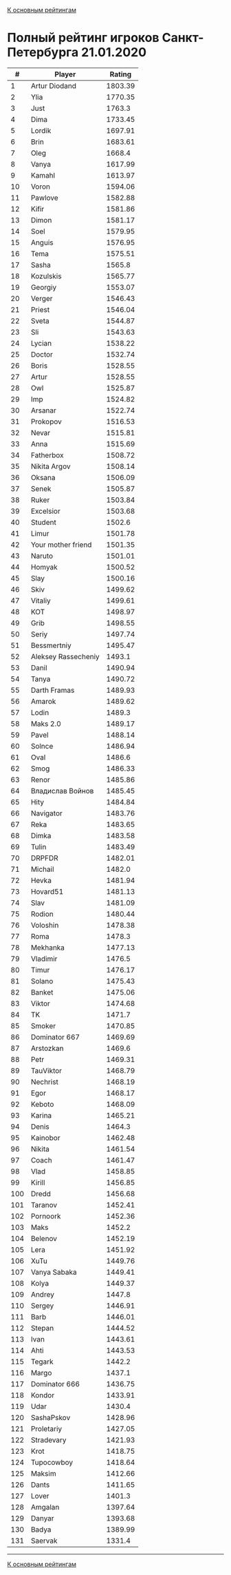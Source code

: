[К основным рейтингам](https://pee-kay.github.io/russian-wu-rating)
# Полный рейтинг игроков Санкт-Петербурга 21.01.2020 #

| # |Player                             |Rating  |
|---|-----------------------------------|--------|
|  1|Artur Diodand                      |1803.39 |
|  2|Ylia                               |1770.35 |
|  3|Just                               |1763.3  |
|  4|Dima                               |1733.45 |
|  5|Lordik                             |1697.91 |
|  6|Brin                               |1683.61 |
|  7|Oleg                               |1668.4  |
|  8|Vanya                              |1617.99 |
|  9|Kamahl                             |1613.97 |
| 10|Voron                              |1594.06 |
| 11|Pawlove                            |1582.88 |
| 12|Kifir                              |1581.86 |
| 13|Dimon                              |1581.17 |
| 14|Soel                               |1579.95 |
| 15|Anguis                             |1576.95 |
| 16|Tema                               |1575.51 |
| 17|Sasha                              |1565.8  |
| 18|Kozulskis                          |1565.77 |
| 19|Georgiy                            |1553.07 |
| 20|Verger                             |1546.43 |
| 21|Priest                             |1546.04 |
| 22|Sveta                              |1544.87 |
| 23|Sli                                |1543.63 |
| 24|Lycian                             |1538.22 |
| 25|Doctor                             |1532.74 |
| 26|Boris                              |1528.55 |
| 27|Artur                              |1528.55 |
| 28|Owl                                |1525.87 |
| 29|Imp                                |1524.82 |
| 30|Arsanar                            |1522.74 |
| 31|Prokopov                           |1516.53 |
| 32|Nevar                              |1515.81 |
| 33|Anna                               |1515.69 |
| 34|Fatherbox                          |1508.72 |
| 35|Nikita Argov                       |1508.14 |
| 36|Oksana                             |1506.09 |
| 37|Senek                              |1505.87 |
| 38|Ruker                              |1503.84 |
| 39|Excelsior                          |1503.68 |
| 40|Student                            |1502.6  |
| 41|Limur                              |1501.78 |
| 42|Your mother friend                 |1501.35 |
| 43|Naruto                             |1501.01 |
| 44|Homyak                             |1500.52 |
| 45|Slay                               |1500.16 |
| 46|Skiv                               |1499.62 |
| 47|Vitaliy                            |1499.61 |
| 48|KOT                                |1498.97 |
| 49|Grib                               |1498.55 |
| 50|Seriy                              |1497.74 |
| 51|Bessmertniy                        |1495.47 |
| 52|Aleksey Rassecheniy                |1493.1  |
| 53|Danil                              |1490.94 |
| 54|Tanya                              |1490.72 |
| 55|Darth Framas                       |1489.93 |
| 56|Amarok                             |1489.62 |
| 57|Lodin                              |1489.3  |
| 58|Maks 2.0                           |1489.17 |
| 59|Pavel                              |1488.14 |
| 60|Solnce                             |1486.94 |
| 61|Oval                               |1486.6  |
| 62|Smog                               |1486.33 |
| 63|Renor                              |1485.86 |
| 64|Владислав Войнов                   |1485.45 |
| 65|Hity                               |1484.84 |
| 66|Navigator                          |1483.76 |
| 67|Reka                               |1483.65 |
| 68|Dimka                              |1483.58 |
| 69|Tulin                              |1483.49 |
| 70|DRPFDR                             |1482.01 |
| 71|Michail                            |1482.0  |
| 72|Hevka                              |1481.94 |
| 73|Hovard51                           |1481.13 |
| 74|Slav                               |1481.09 |
| 75|Rodion                             |1480.44 |
| 76|Voloshin                           |1478.38 |
| 77|Roma                               |1478.3  |
| 78|Mekhanka                           |1477.13 |
| 79|Vladimir                           |1476.5  |
| 80|Timur                              |1476.17 |
| 81|Solano                             |1475.43 |
| 82|Banket                             |1475.06 |
| 83|Viktor                             |1474.68 |
| 84|TK                                 |1471.7  |
| 85|Smoker                             |1470.85 |
| 86|Dominator 667                      |1469.69 |
| 87|Arstozkan                          |1469.6  |
| 88|Petr                               |1469.31 |
| 89|TauViktor                          |1468.79 |
| 90|Nechrist                           |1468.19 |
| 91|Egor                               |1468.17 |
| 92|Keboto                             |1468.09 |
| 93|Karina                             |1465.21 |
| 94|Denis                              |1464.3  |
| 95|Kainobor                           |1462.48 |
| 96|Nikita                             |1461.54 |
| 97|Coach                              |1461.47 |
| 98|Vlad                               |1458.85 |
| 99|Kirill                             |1456.85 |
|100|Dredd                              |1456.68 |
|101|Taranov                            |1452.41 |
|102|Pornoork                           |1452.36 |
|103|Maks                               |1452.2  |
|104|Belenov                            |1452.19 |
|105|Lera                               |1451.92 |
|106|XuTu                               |1449.76 |
|107|Vanya Sabaka                       |1449.41 |
|108|Kolya                              |1449.37 |
|109|Andrey                             |1447.8  |
|110|Sergey                             |1446.91 |
|111|Barb                               |1446.01 |
|112|Stepan                             |1444.52 |
|113|Ivan                               |1443.61 |
|114|Ahti                               |1443.53 |
|115|Tegark                             |1442.2  |
|116|Margo                              |1437.1  |
|117|Dominator 666                      |1436.75 |
|118|Kondor                             |1433.91 |
|119|Udar                               |1430.4  |
|120|SashaPskov                         |1428.96 |
|121|Proletariy                         |1427.05 |
|122|Stradevary                         |1421.93 |
|123|Krot                               |1418.75 |
|124|Tupocowboy                         |1418.64 |
|125|Maksim                             |1412.66 |
|126|Dants                              |1411.65 |
|127|Lover                              |1401.3  |
|128|Amgalan                            |1397.64 |
|129|Danyar                             |1393.68 |
|130|Badya                              |1389.99 |
|131|Saervak                            |1331.4  |


---

[К основным рейтингам](https://pee-kay.github.io/russian-wu-rating)
